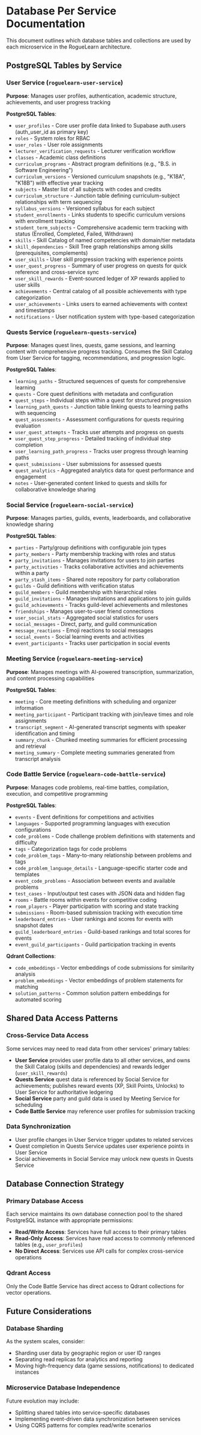 # **Database Per Service Documentation**

This document outlines which database tables and collections are used by each microservice in the RogueLearn architecture.

## **PostgreSQL Tables by Service**

### **User Service** (`roguelearn-user-service`)
**Purpose**: Manages user profiles, authentication, academic structure, achievements, and user progress tracking

**PostgreSQL Tables**:
- `user_profiles` - Core user profile data linked to Supabase auth.users (auth_user_id as primary key)
- `roles` - System roles for RBAC
- `user_roles` - User role assignments
- `lecturer_verification_requests` - Lecturer verification workflow
- `classes` - Academic class definitions
- `curriculum_programs` - Abstract program definitions (e.g., "B.S. in Software Engineering")
- `curriculum_versions` - Versioned curriculum snapshots (e.g., "K18A", "K18B") with effective year tracking
- `subjects` - Master list of all subjects with codes and credits
- `curriculum_structure` - Junction table defining curriculum-subject relationships with term sequencing
- `syllabus_versions` - Versioned syllabus for each subject
- `student_enrollments` - Links students to specific curriculum versions with enrollment tracking
- `student_term_subjects` - Comprehensive academic term tracking with status (Enrolled, Completed, Failed, Withdrawn)
- `skills` - Skill Catalog of named competencies with domain/tier metadata
- `skill_dependencies` - Skill Tree graph relationships among skills (prerequisites, complements)
- `user_skills` - User skill progression tracking with experience points
- `user_quest_progress` - Summary of user progress on quests for quick reference and cross-service sync
- `user_skill_rewards` - Event-sourced ledger of XP rewards applied to user skills
- `achievements` - Central catalog of all possible achievements with type categorization
- `user_achievements` - Links users to earned achievements with context and timestamps
- `notifications` - User notification system with type-based categorization

### **Quests Service** (`roguelearn-quests-service`)
**Purpose**: Manages quest lines, quests, game sessions, and learning content with comprehensive progress tracking. Consumes the Skill Catalog from User Service for tagging, recommendations, and progression logic.

**PostgreSQL Tables**:
- `learning_paths` - Structured sequences of quests for comprehensive learning
- `quests` - Core quest definitions with metadata and configuration
- `quest_steps` - Individual steps within a quest for structured progression
- `learning_path_quests` - Junction table linking quests to learning paths with sequencing
- `quest_assessments` - Assessment configurations for quests requiring evaluation
- `user_quest_attempts` - Tracks user attempts and progress on quests
- `user_quest_step_progress` - Detailed tracking of individual step completion
- `user_learning_path_progress` - Tracks user progress through learning paths
- `quest_submissions` - User submissions for assessed quests
- `quest_analytics` - Aggregated analytics data for quest performance and engagement
- `notes` - User-generated content linked to quests and skills for collaborative knowledge sharing

### **Social Service** (`roguelearn-social-service`)
**Purpose**: Manages parties, guilds, events, leaderboards, and collaborative knowledge sharing

**PostgreSQL Tables**:
- `parties` - Party/group definitions with configurable join types
- `party_members` - Party membership tracking with roles and status
- `party_invitations` - Manages invitations for users to join parties
- `party_activities` - Tracks collaborative activities and achievements within a party
- `party_stash_items` - Shared note repository for party collaboration
- `guilds` - Guild definitions with verification status
- `guild_members` - Guild membership with hierarchical roles
- `guild_invitations` - Manages invitations and applications to join guilds
- `guild_achievements` - Tracks guild-level achievements and milestones
- `friendships` - Manages user-to-user friend connections
- `user_social_stats` - Aggregated social statistics for users
- `social_messages` - Direct, party, and guild communication
- `message_reactions` - Emoji reactions to social messages
- `social_events` - Social learning events and activities
- `event_participants` - Tracks user participation in social events

### **Meeting Service** (`roguelearn-meeting-service`)
**Purpose**: Manages meetings with AI-powered transcription, summarization, and content processing capabilities

**PostgreSQL Tables**:
- `meeting` - Core meeting definitions with scheduling and organizer information
- `meeting_participant` - Participant tracking with join/leave times and role assignments
- `transcript_segment` - AI-generated transcript segments with speaker identification and timing
- `summary_chunk` - Chunked meeting summaries for efficient processing and retrieval
- `meeting_summary` - Complete meeting summaries generated from transcript analysis

### **Code Battle Service** (`roguelearn-code-battle-service`)
**Purpose**: Manages code problems, real-time battles, compilation, execution, and competitive programming

**PostgreSQL Tables**:
- `events` - Event definitions for competitions and activities
- `languages` - Supported programming languages with execution configurations
- `code_problems` - Code challenge problem definitions with statements and difficulty
- `tags` - Categorization tags for code problems
- `code_problem_tags` - Many-to-many relationship between problems and tags
- `code_problem_language_details` - Language-specific starter code and templates
- `event_code_problems` - Association between events and available problems
- `test_cases` - Input/output test cases with JSON data and hidden flag
- `rooms` - Battle rooms within events for competitive coding
- `room_players` - Player participation with scoring and state tracking
- `submissions` - Room-based submission tracking with execution time
- `leaderboard_entries` - User rankings and scores for events with snapshot dates
- `guild_leaderboard_entries` - Guild-based rankings and total scores for events
- `event_guild_participants` - Guild participation tracking in events

**Qdrant Collections**:
- `code_embeddings` - Vector embeddings of code submissions for similarity analysis
- `problem_embeddings` - Vector embeddings of problem statements for matching
- `solution_patterns` - Common solution pattern embeddings for automated scoring

## **Shared Data Access Patterns**

### **Cross-Service Data Access**
Some services may need to read data from other services' primary tables:

- **User Service** provides user profile data to all other services, and owns the Skill Catalog (skills and dependencies) and rewards ledger (`user_skill_rewards`)
- **Quests Service** quest data is referenced by Social Service for achievements; publishes reward events (XP, Skill Points, Unlocks) to User Service for authoritative ledgering
- **Social Service** party and guild data is used by Meeting Service for scheduling
- **Code Battle Service** may reference user profiles for submission tracking

### **Data Synchronization**
- User profile changes in User Service trigger updates to related services
- Quest completion in Quests Service updates user experience points in User Service
- Social achievements in Social Service may unlock new quests in Quests Service

## **Database Connection Strategy**

### **Primary Database Access**
Each service maintains its own database connection pool to the shared PostgreSQL instance with appropriate permissions:

- **Read/Write Access**: Services have full access to their primary tables
- **Read-Only Access**: Services have read access to commonly referenced tables (e.g., `user_profiles`)
- **No Direct Access**: Services use API calls for complex cross-service operations

### **Qdrant Access**
Only the Code Battle Service has direct access to Qdrant collections for vector operations.

## **Future Considerations**

### **Database Sharding**
As the system scales, consider:
- Sharding user data by geographic region or user ID ranges
- Separating read replicas for analytics and reporting
- Moving high-frequency data (game sessions, notifications) to dedicated instances

### **Microservice Database Independence**
Future evolution may include:
- Splitting shared tables into service-specific databases
- Implementing event-driven data synchronization between services
- Using CQRS patterns for complex read/write scenarios